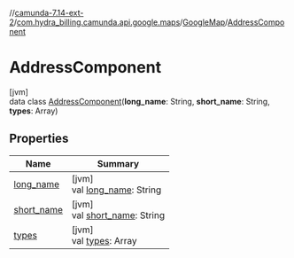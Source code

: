 //[camunda-7.14-ext-2](../../../../index.md)/[com.hydra_billing.camunda.api.google.maps](../../index.md)/[GoogleMap](../index.md)/[AddressComponent](index.md)

# AddressComponent

[jvm]\
data class [AddressComponent](index.md)(**long_name**: String, **short_name**: String, **types**: Array<String>)

## Properties

| Name | Summary |
|---|---|
| [long_name](long_name.md) | [jvm]<br>val [long_name](long_name.md): String |
| [short_name](short_name.md) | [jvm]<br>val [short_name](short_name.md): String |
| [types](types.md) | [jvm]<br>val [types](types.md): Array<String> |

